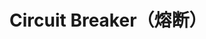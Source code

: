 Circuit Breaker（熔断）
================================================================================
